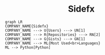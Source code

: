 <h1 align="center">Sidefx</h1>

```mermaid
graph LR
COMPANY_NAME{Sidefx}
COMPANY_NAME ---> U{Users} ---> UN[1]
COMPANY_NAME ---> R{Repositories} ---> RN[2]
COMPANY_NAME ---> G{Gists} ---> GN[1]
COMPANY_NAME ---> ML{Most Used<br>Languages}
ML --> Python[Python]
```
